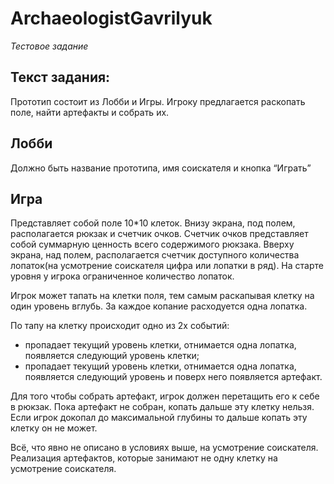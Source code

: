 # ArchaeologistGavrilyuk 
*Тестовое задание*

## Текст задания:

Прототип состоит из Лобби и Игры. Игроку предлагается раскопать поле, найти
артефакты и собрать их.

## Лобби

Должно быть название прототипа, имя соискателя и кнопка “Играть”

## Игра

Представляет собой поле 10*10 клеток. Внизу экрана, под полем, располагается рюкзак и счетчик очков. Счетчик очков представляет собой суммарную ценность всего содержимого рюкзака. Вверху экрана, над полем, располагается счетчик доступного
количества лопаток(на усмотрение соискателя цифра или лопатки в ряд). На старте уровня у игрока ограниченное количество лопаток.

Игрок может тапать на клетки поля, тем самым раскапывая клетку на один уровень вглубь. За каждое копание расходуется одна лопатка.

По тапу на клетку происходит одно из 2х событий:
- пропадает текущий уровень клетки, отнимается одна лопатка, появляется следующий уровень клетки;
- пропадает текущий уровень клетки, отнимается одна лопатка, появляется следующий уровень и поверх него появляется артефакт.

Для того чтобы собрать артефакт, игрок должен перетащить его к себе в рюкзак. Пока артефакт не собран, копать дальше эту клетку нельзя. Если игрок докопал до максимальной глубины то дальше копать эту клетку он не
может.

Всё, что явно не описано в условиях выше, на усмотрение соискателя.
Реализация артефактов, которые занимают не одну клетку на усмотрение соискателя.


